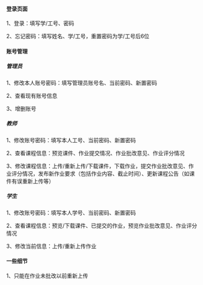 #### 登录页面

1、登录：填写学/工号、密码

2、忘记密码：填写姓名、学/工号，重置密码为学/工号后6位

#### 账号管理

##### 管理员

1、修改本人账号密码：填写管理员账号名、当前密码、新置密码

2、查看现有账号信息

3、增删账号

##### 教师

1、修改账号密码：填写本人工号、当前密码、新置密码

2、查看课程信息：预览课件、作业提交情况、作业批改意见、作业评分情况

3、修改课程信息：上传/重新上传/下载课件，下载作业，提交作业批改意见、作业评分情况，发布新作业要求（包括作业内容、截止时间）、更新课程公告（如课件有误重新上传等）

##### 学生

1、修改账号密码：填写本人学号、当前密码、新置密码

2、查看课程信息：预览/下载课件、已提交的作业，预览作业批改意见、作业评分情况

3、修改当前信息：上传/重新上传作业

#### 一些细节

1、只能在作业未批改以前重新上传